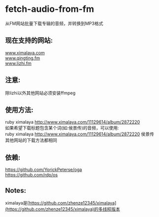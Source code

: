 # fetch-audio-from-fm
从FM网站批量下载专辑的音频，并转换到MP3格式

现在支持的网站:
------
www.ximalaya.com  
www.qingting.fm  
www.lizhi.fm

注意:
------
除lizhi以外其他网站必须安装ffmpeg

使用方法:
------
ruby ximalaya http://www.ximalaya.com/11129614/album/2872220  
如果希望下载标题包含某个词(如:侯景传)的音频，可以使用:  
ruby ximalaya http://www.ximalaya.com/11129614/album/2872220 侯景传  
其他网站的下载方法都相同  

依赖:
------
https://github.com/YorickPeterse/oga  
https://github.com/rdp/os  

Notes:
------
ximalaya是[https://github.com/zhenze12345/ximalaya](https://github.com/zhenze12345/ximalaya)的多线程版本
